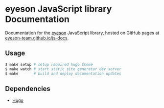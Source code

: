 
# eyeson JavaScript library Documentation

Documentation for the [eyeson](https://www.eyeson.team) JavaScript library,
hosted on GitHub pages at [eyeson-team.github.io/js-docs](https://eyeson-team.github.io/js-docs).

## Usage

```sh
$ make setup # setup required hugo theme
$ make watch # start static site generator dev server
$ make       # build and deploy documentation updates
```

## Dependencies

- [Hugo](https://gohugo.io/)
